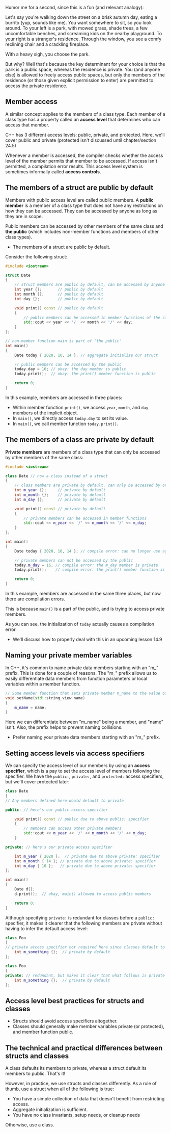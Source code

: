 Humor me for a second, since this is a fun (and relevant analogy):

Let's say you're walking down the street on a brisk autumn day, eating a burrito (yup, sounds like me). You want somewhere to sit, so you look around. To your left is a park, with mowed grass, shade trees, a few uncomfortable benches, and screaming kids on the nearby playground. To your right is a stranger's residence. Through the window, you see a comfy reclining chair and a crackling fireplace.

With a heavy sigh, you choose the park.

But why? Well that's because the key determinant for your choice is that the park is a public space, whereas the residence is private. You (and anyone else) is allowed to freely access public spaces, but only the members of the residence (or those given explicit permission to enter) are permitted to access the private residence.

## Member access

A similar concept applies to the members of a class type. Each member of a class type has a property called an **access level** that determines who can access that member.

C++ has 3 different access levels: public, private, and protected. Here, we'll cover public and private (protected isn't discussed until chapter/section 24.5)

Whenever a member is accessed, the compiler checks whether the access level of the member permits that member to be accessed. If access isn't permitted, a compilation error results. This access level system is sometimes informally called **access controls**.

## The members of a struct are public by default

Members with public access level are called public members. A **public member** is a member of a class type that does not have any restrictions on how they can be accessed. They can be accessed by anyone as long as they are in scope.

Public members can be accessed by other members of the same class and **the public** (which includes non-member functions and members of other class types).

- The members of a struct are public by default.

Consider the following struct:
```cpp
#include <iostream>

struct Date
{
    // struct members are public by default, can be accessed by anyone
    int year {};       // public by default
    int month {};      // public by default
    int day {};        // public by default

    void print() const // public by default
    {
        // public members can be accessed in member functions of the class type
        std::cout << year << '/' << month << '/' << day;
    }
};

// non-member function main is part of "the public"
int main()
{
    Date today { 2020, 10, 14 }; // aggregate initialize our struct

    // public members can be accessed by the public
    today.day = 16; // okay: the day member is public
    today.print();  // okay: the print() member function is public

    return 0;
}
```

In this example, members are accessed in three places:
- Within member function `print()`, we access `year`, `month`, and `day` members of the implicit object.
- In `main()`, we directly access `today.day` to set its value.
- In `main()`, we call member function `today.print()`.

## The members of a class are private by default

**Private members** are members of a class type that can only be accessed by other members of the same class:
```cpp
#include <iostream>

class Date // now a class instead of a struct
{
    // class members are private by default, can only be accessed by other members
    int m_year {};     // private by default
    int m_month {};    // private by default
    int m_day {};      // private by default

    void print() const // private by default
    {
        // private members can be accessed in member functions
        std::cout << m_year << '/' << m_month << '/' << m_day;
    }
};

int main()
{
    Date today { 2020, 10, 14 }; // compile error: can no longer use aggregate initialization

    // private members can not be accessed by the public
    today.m_day = 16; // compile error: the m_day member is private
    today.print();    // compile error: the print() member function is private

    return 0;
}
```

In this example, members are accessed in the same three places, but now there are compilation errors.

This is because `main()` is a part of the public, and is trying to access private members.

As you can see, the initialization of `today` actually causes a compilation error.

- We'll discuss how to properly deal with this in an upcoming lesson 14.9

## Naming your private member variables

In C++, it's common to name private data members starting with an "m_" prefix. This is done for a couple of reasons. The "m_" prefix allows us to easily differentiate data members from function parameters or local variables within a member function.
```cpp
// Some member function that sets private member m_name to the value of the name parameter
void setName(std::string_view name)
{
    m_name = name;
}
```
Here we can differentiate between "m_name" being a member, and "name" isn't. Also, the prefix helps to prevent naming collisions.

- Prefer naming your private data members starting with an "m_" prefix.

## Setting access levels via access specifiers

We can specify the access level of our members by using an **access specifier**, which is a pay to set the access level of members following the specifier. We have the `public:`, `private:`, and `protected:` access specifiers, but we'll cover protected later:
```cpp
class Date
{
// Any members defined here would default to private

public: // here's our public access specifier

    void print() const // public due to above public: specifier
    {
        // members can access other private members
        std::cout << m_year << '/' << m_month << '/' << m_day;
    }

private: // here's our private access specifier

    int m_year { 2020 };  // private due to above private: specifier
    int m_month { 14 }; // private due to above private: specifier
    int m_day { 10 };   // private due to above private: specifier
};

int main()
{
    Date d{};
    d.print();  // okay, main() allowed to access public members

    return 0;
}
```

Although specifying `private:` is redundant for classes before a `public:` specifier, it makes it clearer that the following members are private without having to infer the default access level:
```cpp
class Foo
{
// private access specifier not required here since classes default to private members
    int m_something {};  // private by default
};
```

```cpp
class Foo
{
private: // redundant, but makes it clear that what follows is private
    int m_something {};  // private by default
};
```

## Access level best practices for structs and classes

- Structs should avoid access specifiers altogether.
- Classes should generally make member variables private (or protected), and member function public.

## The technical and practical differences between structs and classes

A class defaults its members to private, whereas a struct default its members to public. That's it!

However, in practice, we use structs and classes differently. As a rule of thumb, use a struct when all of the following is true:
- You have a simple collection of data that doesn't benefit from restricting access.
- Aggregate initialization is sufficient.
- You have no class invariants, setup needs, or cleanup needs

Otherwise, use a class.
